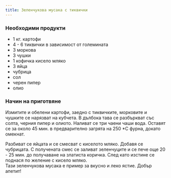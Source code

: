 ```yaml
---
title: Зеленчукова мусака с тиквички
---
```

### Необходими продукти
- 1 кг. картофи
- 4 - 6 тиквички в зависимост от големината
- 3 моркова
- 3 чушки
- 1 кофичка кисело мляко
- 3 яйца
- чубрица
- сол
- черен пипер
- олио


### Начин на приготвяне
Измитите и обелени картофи, заедно с тиквичките, морковите и чушките се нарязват на кубчета. В дълбока тава се разбъркват със солта, черния пипер и олиото. Наливат се три чаени чаши вода. Оставят се за около 45 мин. в предварително загрята на 250 *С фурна, докато омекнат.  

Разбиват се яйцата и се смесват с киселото мляко. Добавя се чубрицата. С получената смес се заливат зеленчуците и се пече още 20 - 25 мин. до получаване на златиста коричка. След като изстине се поднася по желение с кисело мляко.  
Тази зеленчукова мусака е пример за вкусно и леко ястие. Добър апетит!
